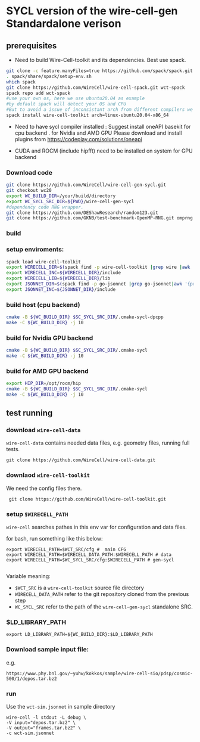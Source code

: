 # SYCL version of the wire-cell-gen Standardalone verison



## prerequisites
 - Need to build Wire-Cell-toolkit   and its dependencies.
   Best use spack.
```bash
git clone -c feature.manyFiles=true https://github.com/spack/spack.git
. spack/share/spack/setup-env.sh
which spack
git clone https://github.com/WireCell/wire-cell-spack.git wct-spack
spack repo add wct-spack
#use your own os, here we use ubuntu20.04 as example
#by default spack will detect your OS and CPU 
#But to avoid a issue of inconsistant arch from different compilers we choose x86_64   
spack install wire-cell-toolkit arch=linux-ubuntu20.04-x86_64

```
   

     
 - Need to have sycl compiler installed :
   Suggest install oneAPI basekit for cpu backend .
   for Nvidia and AMD GPU
   Please download and install plugins from 
   https://codeplay.com/solutions/oneapi

 - CUDA and ROCM (include hipfft) need to be installed on system for GPU backend

### Download code
```bash
git clone https://github.com/WireCell/wire-cell-gen-sycl.git 
git checkout wc20
export WC_BUILD_DIR=/your/build/directory
export WC_SYCL_SRC_DIR=${PWD}/wire-cell-gen-sycl
#dependency code RNG wrapper. 
git clone https://github.com/DEShawResearch/random123.git
git clone https://github.com/GKNB/test-benchmark-OpenMP-RNG.git omprng


```

### build 

### setup enviroments:
```bash
spack load wire-cell-toolkit
export WIRECELL_DIR=$(spack find -p wire-cell-toolkit |grep wire |awk '{print $2}'
export WIRECELL_INC=${WIRECELL_DIR}/include
export WIRECELL_LIB=${WIRECELL_DIR}/lib
export JSONNET_DIR=$(spack find -p go-jsonnet |grep go-jsonnet|awk '{print $2}'
export JSONNET_INC=${JSONNET_DIR}/include
```


### build host (cpu backend)
```bash
cmake -B ${WC_BUILD_DIR} $SC_SYCL_SRC_DIR/.cmake-sycl-dpcpp
make -C ${WC_BUILD_DIR} -j 10
```
### build for Nvidia GPU backend
```bash
cmake -B ${WC_BUILD_DIR} $SC_SYCL_SRC_DIR/.cmake-sycl
make -C ${WC_BUILD_DIR} -j 10
```

### build for AMD GPU backend
```bash
export HIP_DIR=/opt/rocm/hip
cmake -B ${WC_BUILD_DIR} $SC_SYCL_SRC_DIR/.cmake-sycl
make -C ${WC_BUILD_DIR} -j 10
```
## test running 


### download `wire-cell-data`

`wire-cell-data` contains needed data files, e.g. geometry files, running full tests.

```
git clone https://github.com/WireCell/wire-cell-data.git
```

### downlaod `wire-cell-toolkit`
We need the config files there.
```
 git clone https://github.com/WireCell/wire-cell-toolkit.git
```

 

### setup `$WIRECELL_PATH`

`wire-cell` searches pathes in this env var for configuration and data files.

for bash, run something like this below:

```
export WIRECELL_PATH=$WCT_SRC/cfg #  main CFG
export WIRECELL_PATH=$WIRECELL_DATA_PATH:$WIRECELL_PATH # data
export WIRECELL_PATH=$WC_SYCL_SRC/cfg:$WIRECELL_PATH # gen-sycl


```
Variable meaning:
 - `$WCT_SRC` is a `wire-cell-toolkit` source file directory
 - `WIRECELL_DATA_PATH` refer to the git repository cloned from the previous step
 - `WC_SYCL_SRC` refer to the  path of the `wire-cell-gen-sycl` standalone SRC.

### $LD_LIBRARY_PATH

```
export LD_LIBRARY_PATH=${WC_BUILD_DIR}:$LD_LIBRARY_PATH
```

### Download sample input file:
e.g.   
```
https://www.phy.bnl.gov/~yuhw/kokkos/sample/wire-cell-sio/pdsp/cosmic-500/1/depos.tar.bz2
```

### run
Use the `wct-sim.jsonnet` in  sample directory 
```
wire-cell -l stdout -L debug \
-V input="depos.tar.bz2" \
-V output="frames.tar.bz2" \
-c wct-sim.jsonnet
```


